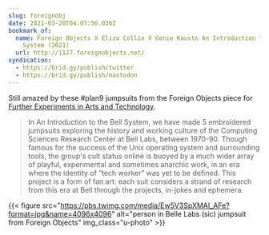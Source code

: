 ```yaml
---
slug: foreignobj
date: 2021-03-20T04:07:56.036Z
bookmark_of:
  name: Foreign Objects X Eliza Collin X Genie Kausto An Introduction to the Bell
    System (2021)
  url: http://1127.foreignobjects.net/
syndication:
  - https://brid.gy/publish/twitter
  - https://brid.gy/publish/mastodon
---
```

Still amazed by these #plan9 jumpsuits from the Foreign Objects piece for [Further Experiments in Arts and Technology](https://furtherexperiments.rhizome.org/).

> In An Introduction to the Bell System, we have made 5 embroidered jumpsuits exploring the history and working culture of the Computing Sciences Research Center at Bell Labs, between 1970-90. Though famous for the success of the Unix operating system and surrounding tools, the group's cult status online is buoyed by a much wider array of playful, experimental and sometimes anarchic work, in an era where the identity of “tech worker” was yet to be defined. This project is a form of fan art: each suit considers a strand of research from this era at Bell through the projects, in-jokes and ephemera.

{{< figure src="https://pbs.twimg.com/media/Ew5V3SpXMAI_AFe?format=jpg&name=4096x4096" alt="person in Belle Labs (sic) jumpsuit from Foreign Objects" img_class="u-photo" >}}